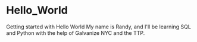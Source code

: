 # Hello_World
Getting started with Hello World
My name is Randy, and I'll be learning SQL and Python with the help of Galvanize NYC and the TTP.
